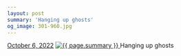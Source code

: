 ```yaml
---
layout: post
summary: 'Hanging up ghosts'
og_image: 301-960.jpg
---
```


<p>
  <time>
    <a href="/301">October 6, 2022</a>
  </time>
  <a href="/301">
    <img src="{{ site.assets_url }}/301-480.jpg" srcset="{{ site.assets_url }}/301-240.jpg 240w, {{ site.assets_url }}/301-480.jpg 480w, {{ site.assets_url }}/301-720.jpg 720w, {{ site.assets_url }}/301-960.jpg 960w" sizes="(min-width: 700px) 50vw, calc(100vw - 2rem)" alt="{{ page.summary }}" />
  </a>
  <span>Hanging up ghosts</span>
</p>
